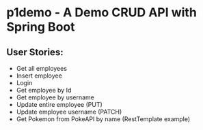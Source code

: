 # p1demo - A Demo CRUD API with Spring Boot 

## User Stories:

- Get all employees
- Insert employee
- Login
- Get employee by Id
- Get employee by username
- Update entire employee (PUT)
- Update employee username (PATCH)
- Get Pokemon from PokeAPI by name (RestTemplate example)
